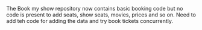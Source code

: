 The Book my show repository now contains basic booking code but no code is present to add seats, show seats, movies, prices and so on.
Need to add teh code for adding the data and try book tickets concurrently.
